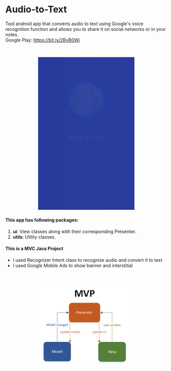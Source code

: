 # Audio-to-Text
Tool android app that converts audio to text using Google's voice recognition function and allows you to share it on social networks or in your notes.
<br>
Google Play: https://bit.ly/2RvB0Wj

<br>
<p align="center">
  <img src="readme/audio-to-text.gif" width="300">
</p>

#### This app has following packages:
1. **ui**: View classes along with their corresponding Presenter.
2. **utils**: Utility classes.


#### This is a MVC Java Project
- I used Recognizer Intent class to recognize audio and convert it to text
- I used Google Mobile Ads to show banner and interstitial

<br>
<p align="center">
  <img src="readme/mvp.png" width="300">
</p>
